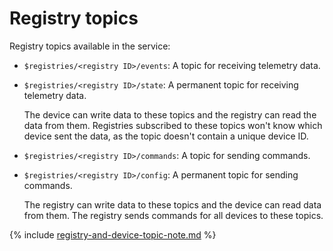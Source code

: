 # Registry topics

Registry topics available in the service:
* `$registries/<registry ID>/events`: A topic for receiving telemetry data.
* `$registries/<registry ID>/state`: A permanent topic for receiving telemetry data.

   The device can write data to these topics and the registry can read the data from them. Registries subscribed to these topics won't know which device sent the data, as the topic doesn't contain a unique device ID.

* `$registries/<registry ID>/commands`: A topic for sending commands.
* `$registries/<registry ID>/config`: A permanent topic for sending commands.

   The registry can write data to these topics and the device can read data from them. The registry sends commands for all devices to these topics.

{% include [registry-and-device-topic-note.md](../../../_includes/iot-core/registry-and-device-topic-note.md) %}